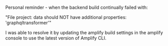 Personal reminder - when the backend build continually failed with:

"File project: data should NOT have additional properties: 'graphqltransformer'"

I was able to resolve it by updating the amplify build settings in the amplify console to use the latest version of Amplify CLI.
